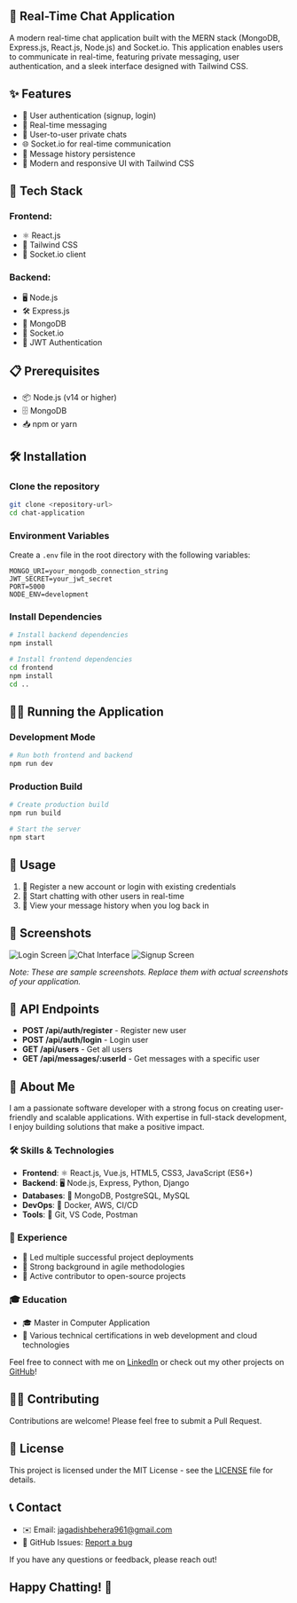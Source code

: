 ## 💬 Real-Time Chat Application

A modern real-time chat application built with the MERN stack (MongoDB, Express.js, React.js, Node.js) and Socket.io. This application enables users to communicate in real-time, featuring private messaging, user authentication, and a sleek interface designed with Tailwind CSS.

## ✨ Features

- 🔐 User authentication (signup, login)
- 💬 Real-time messaging
- 👥 User-to-user private chats
- 🌐 Socket.io for real-time communication
- 🔄 Message history persistence
- 🎨 Modern and responsive UI with Tailwind CSS

## 🚀 Tech Stack

### **Frontend**:
- ⚛️ React.js
- 🎨 Tailwind CSS
- 🔌 Socket.io client

### **Backend**:
- 🖥️ Node.js
- 🛠️ Express.js
- 🍃 MongoDB
- 🔌 Socket.io
- 🔑 JWT Authentication

## 📋 Prerequisites

- 📦 Node.js (v14 or higher)
- 🗄️ MongoDB
- 📥 npm or yarn

## 🛠️ Installation

### Clone the repository

```bash
git clone <repository-url>
cd chat-application
```

### Environment Variables

Create a `.env` file in the root directory with the following variables:

```
MONGO_URI=your_mongodb_connection_string
JWT_SECRET=your_jwt_secret
PORT=5000
NODE_ENV=development
```

### Install Dependencies

```bash
# Install backend dependencies
npm install

# Install frontend dependencies
cd frontend
npm install
cd ..
```

## 🏃‍♂️ Running the Application

### Development Mode

```bash
# Run both frontend and backend
npm run dev
```

### Production Build

```bash
# Create production build
npm run build

# Start the server
npm start
```

## 📱 Usage

1. 📝 Register a new account or login with existing credentials
2. 💬 Start chatting with other users in real-time
3. 📜 View your message history when you log back in

## 📸 Screenshots

![Login Screen](screenshots/login.png)
![Chat Interface](screenshots/chat.png)
![Signup Screen](screenshots/signup.png)

*Note: These are sample screenshots. Replace them with actual screenshots of your application.*

## 🔗 API Endpoints

- **POST /api/auth/register** - Register new user
- **POST /api/auth/login** - Login user
- **GET /api/users** - Get all users
- **GET /api/messages/:userId** - Get messages with a specific user

## 👤 About Me

I am a passionate software developer with a strong focus on creating user-friendly and scalable applications. With expertise in full-stack development, I enjoy building solutions that make a positive impact.

### 🛠️ Skills & Technologies

- **Frontend**: ⚛️ React.js, Vue.js, HTML5, CSS3, JavaScript (ES6+)
- **Backend**: 🖥️ Node.js, Express, Python, Django
- **Databases**: 🍃 MongoDB, PostgreSQL, MySQL
- **DevOps**: 🐳 Docker, AWS, CI/CD
- **Tools**: 🔧 Git, VS Code, Postman

### 💼 Experience

- 🚀 Led multiple successful project deployments
- 🔄 Strong background in agile methodologies
- 🌟 Active contributor to open-source projects

### 🎓 Education

- 🎓 Master in Computer Application
- 📜 Various technical certifications in web development and cloud technologies

Feel free to connect with me on [LinkedIn](https://www.linkedin.com/in/jagadish-behera-957635217/) or check out my other projects on [GitHub](https://github.com/jagadishBehera)!

## 👨‍💻 Contributing

Contributions are welcome! Please feel free to submit a Pull Request.

## 📄 License

This project is licensed under the MIT License - see the [LICENSE](LICENSE) file for details.


## 📞 Contact

- ✉️ Email: jagadishbehera961@gmail.com
- 🐛 GitHub Issues: [Report a bug](https://github.com/jagadishBehera/)

If you have any questions or feedback, please reach out!

## Happy Chatting! 🎉
